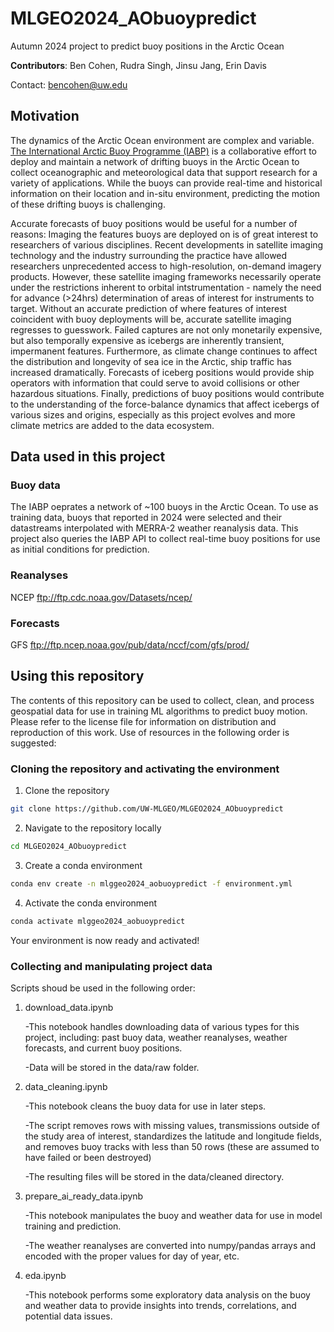 # MLGEO2024_AObuoypredict
Autumn 2024 project to predict buoy positions in the Arctic Ocean

**Contributors**: Ben Cohen, Rudra Singh, Jinsu Jang, Erin Davis

Contact: bencohen@uw.edu

## Motivation
The dynamics of the Arctic Ocean environment are complex and variable. [The International Arctic Buoy Programme (IABP)](https://iabp.apl.uw.edu/) is a collaborative effort to deploy and maintain a network of drifting buoys in the Arctic Ocean to collect oceanographic and meteorological data that support research for a variety of applications. While the buoys can provide real-time and historical information on their location and in-situ environment, predicting the motion of these drifting buoys is challenging. 

Accurate forecasts of buoy positions would be useful for a number of reasons: Imaging the features buoys are deployed on is of great interest to researchers of various disciplines. Recent developments in satellite imaging technology and the industry surrounding the practice have allowed researchers unprecedented access to high-resolution, on-demand imagery products. However, these satellite imaging frameworks necessarily operate under the restrictions inherent to orbital intstrumentation - namely the need for advance (>24hrs) determination of areas of interest for instruments to target. Without an accurate prediction of where features of interest coincident with buoy deployments will be, accurate satellite imaging regresses to guesswork. Failed captures are not only monetarily expensive, but also temporally expensive as icebergs are inherently transient, impermanent features. Furthermore, as climate change continues to affect the distribution and longevity of sea ice in the Arctic, ship traffic has increased dramatically. Forecasts of iceberg positions would provide ship operators with information that could serve to avoid collisions or other hazardous situations. Finally, predictions of buoy positions would contribute to the understanding of the force-balance dynamics that affect icebergs of various sizes and origins, especially as this project evolves and more climate metrics are added to the data ecosystem.

## Data used in this project
### Buoy data
The IABP oeprates a network of ~100 buoys in the Arctic Ocean. To use as training data, buoys that reported in 2024 were selected and their datastreams interpolated with MERRA-2 weather reanalysis data. This project also queries the IABP API to collect real-time buoy positions for use as initial conditions for prediction.

### Reanalyses
NCEP ftp://ftp.cdc.noaa.gov/Datasets/ncep/

### Forecasts
GFS ftp://ftp.ncep.noaa.gov/pub/data/nccf/com/gfs/prod/

## Using this repository
The contents of this repository can be used to collect, clean, and process geospatial data for use in training ML algorithms to predict buoy motion. Please refer to the license file for information on distribution and reproduction of this work. 
Use of resources in the following order is suggested:
### Cloning the repository and activating the environment
1. Clone the repository
```bash
git clone https://github.com/UW-MLGEO/MLGEO2024_AObuoypredict
```

2. Navigate to the repository locally
```bash
cd MLGEO2024_AObuoypredict
```

3. Create a conda environment
```bash
conda env create -n mlggeo2024_aobuoypredict -f environment.yml
```

4. Activate the conda environment
```bash
conda activate mlggeo2024_aobuoypredict
```

Your environment is now ready and activated!

### Collecting and manipulating project data
Scripts shoud be used in the following order:
1. download_data.ipynb

   -This notebook handles downloading data of various types for this project, including: past buoy data, weather reanalyses, weather forecasts, and current buoy positions.

   -Data will be stored in the data/raw folder.
2. data_cleaning.ipynb

   -This notebook cleans the buoy data for use in later steps.

   -The script removes rows with missing values, transmissions outside of the study area of interest, standardizes the latitude and longitude fields, and removes buoy tracks with less than 50 rows (these are assumed to have failed or been destroyed)

   -The resulting files will be stored in the data/cleaned directory.
3. prepare_ai_ready_data.ipynb

   -This notebook manipulates the buoy and weather data for use in model training and prediction.

   -The weather reanalyses are converted into numpy/pandas arrays and encoded with the proper values for day of year, etc.
4. eda.ipynb

   -This notebook performs some exploratory data analysis on the buoy and weather data to provide insights into trends, correlations, and potential data issues.
